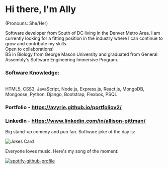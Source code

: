 # Hi there, I'm Ally
(Pronouns: She/Her)

Software developer from South of DC living in the Denver Metro Area. 
I am currently looking for a fitting position in the industry where I can continue to grow and contribute my skills. 
</br>
Open to collaborations!
<br/>
BS in Biology from George Mason University and graduated from General Assembly's Software Engineering Immersive Program.

### Software Knowledge:
<br/>
HTML5, CSS3, JavaScript, Node.js, Express.js, React.js, MongoDB, Mongoose, Python, Django, Bootstrap, Flexbox, PSQL

### Portfolio - https://avyrie.github.io/portfoliov2/
### LinkedIn - https://www.linkedin.com/in/allison-pittman/


Big stand-up comedy and pun fan. Software joke of the day is:
<!-- Markdown -->

![Jokes Card](https://readme-jokes.vercel.app/api)


Everyone loves music. Here's my song of the moment:

[![spotify-github-profile](https://spotify-github-profile.vercel.app/api/view?uid=1264742420&cover_image=true&theme=default&show_offline=false&background_color=121212&interchange=false)](https://github.com/kittinan/spotify-github-profile)




<!--
**avyrie/avyrie** is a ✨ _special_ ✨ repository because its `README.md` (this file) appears on your GitHub profile.

Here are some ideas to get you started:

- 🔭 I’m currently working on ...
- 🌱 I’m currently learning ...
- 👯 I’m looking to collaborate on ...
- 🤔 I’m looking for help with ...
- 💬 Ask me about ...
- 📫 How to reach me: ...
-->
